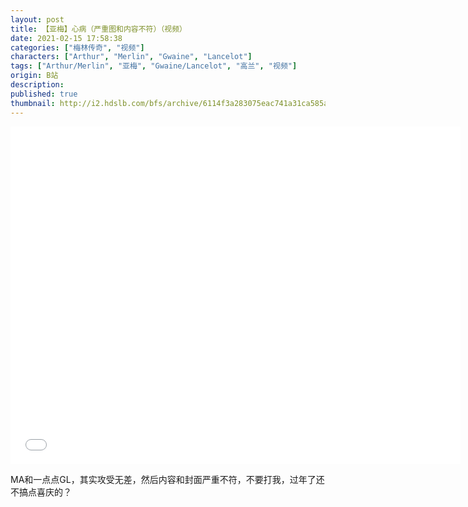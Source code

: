 ```yaml
---
layout: post
title: 【亚梅】心病（严重图和内容不符）（视频）
date: 2021-02-15 17:58:38
categories: ["梅林传奇", "视频"]
characters: ["Arthur", "Merlin", "Gwaine", "Lancelot"]
tags: ["Arthur/Merlin", "亚梅", "Gwaine/Lancelot", "高兰", "视频"]
origin: B站
description: 
published: true
thumbnail: http://i2.hdslb.com/bfs/archive/6114f3a283075eac741a31ca585a8305a529f5bc.jpg
---
```


<iframe width="720" height="540" src="//player.bilibili.com/player.html?aid=844207416&bvid=BV1W54y1Y7dy&cid=298243202&page=1" scrolling="no" border="0" frameborder="no" framespacing="0" allow="accelerometer; autoplay;" allowfullscreen="true"> </iframe>

MA和一点点GL，其实攻受无差，然后内容和封面严重不符，不要打我，过年了还不搞点喜庆的？
